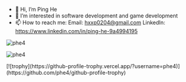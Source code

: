 - 👋 Hi, I’m Ping He
- 👀 I’m interested in software development and game development
- 📫 How to reach me: 
     Email: hxxp0204@gmail.com
     LinkedIn: https://www.linkedin.com/in/ping-he-9a4994195
<p align="left"> <img src="https://komarev.com/ghpvc/?username=phe4&label=Profile%20views&color=0e75b6&style=flat" alt="phe4" /> </p>

<p align="left"> <img src="https://github-profile-trophy.vercel.app/?username=phe4" alt="phe4" /></a> </p>
[![trophy](https://github-profile-trophy.vercel.app/?username=phe4)](https://github.com/phe4/github-profile-trophy)
<!---
phe4/phe4 is a ✨ special ✨ repository because its `README.md` (this file) appears on your GitHub profile.
You can click the Preview link to take a look at your changes.
--->
